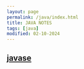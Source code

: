 ```yaml
---
layout: page
permalink: /java/index.html
title: JAVA NOTES
tags: [java]
modified: 02-10-2024
---
```


## [javase](/javase)